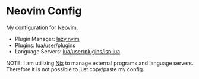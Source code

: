 # Neovim Config

My configuration for [Neovim](https://neovim.io/).

- Plugin Manager: [lazy.nvim](https://github.com/folke/lazy.nvim)
- Plugins: [lua/user/plugins](./lua/user/plugins)
- Language Servers: [lua/user/plugins/lsp.lua](./lua/user/plugins/lsp.lua)

NOTE:
I am utilizing [Nix](https://nix.dev/) to manage external programs and language servers.
Therefore it is not possible to just copy/paste my config.

